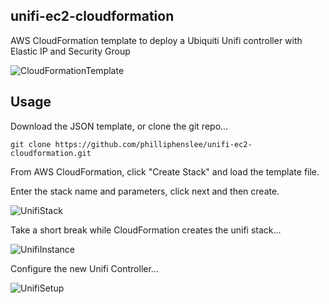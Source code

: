## unifi-ec2-cloudformation
AWS CloudFormation template to deploy a Ubiquiti Unifi controller with Elastic IP and Security Group


![CloudFormationTemplate](http://ph2.us/github/unifi-ec2-cloudformation/aws-unifi-cf-designer.png)

## Usage
Download the JSON template, or clone the git repo...

``` script
git clone https://github.com/philliphenslee/unifi-ec2-cloudformation.git
```

  

From AWS CloudFormation, click "Create Stack" and load the template file.


Enter the stack name and parameters, click next and then create. 


![UnifiStack](http://ph2.us/github/unifi-ec2-cloudformation/aws-unifi-parameters.png)


Take a short break while CloudFormation creates the unifi stack...

![UnifiInstance](http://ph2.us/github/unifi-ec2-cloudformation/aws-unifi-instance.png)



Configure the new Unifi Controller...

![UnifiSetup](http://ph2.us/github/unifi-ec2-cloudformation/aws-unifi-setup.png)







